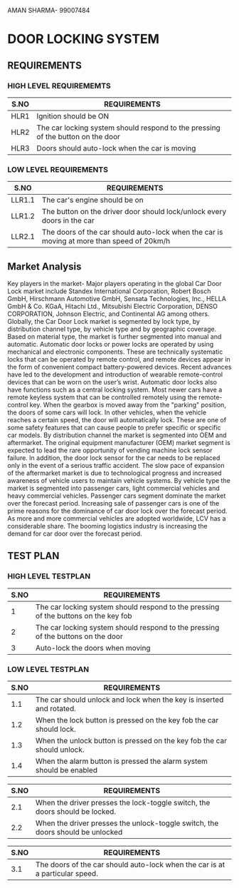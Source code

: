 AMAN SHARMA- 99007484


# DOOR LOCKING SYSTEM

## REQUIREMENTS

### HIGH LEVEL REQUIREMEMTS

|S.NO|REQUIREMENTS|
|----|------------|
|HLR1 |Ignition should be ON |
|HLR2 |The car locking system should respond to the pressing of the button on the door |
|HLR3 |Doors should auto-lock when the car is moving|

### LOW LEVEL REQUIREMENTS

|S.NO|REQUIREMENTS|
|----|--------------------|
|LLR1.1 |The car's engine should be on |
|LLR1.2 |The button on the driver door should lock/unlock every doors in the car |
|LLR2.1 |The doors of the car should auto-lock when the car is moving at more than speed of 20km/h |

## Market Analysis
Key players in the market- Major players operating in the global Car Door Lock market include Standex International Corporation, Robert Bosch GmbH, Hirschmann Automotive GmbH, Sensata Technologies, Inc., HELLA GmbH & Co. KGaA, Hitachi Ltd., Mitsubishi Electric Corporation, DENSO CORPORATION, Johnson Electric, and Continental AG among others.
Globally, the Car Door Lock market is segmented by lock type, by distribution channel type, by vehicle type and by geographic coverage. Based on material type, the market is further segmented into manual and automatic. Automatic door locks or power locks are operated by using mechanical and electronic components. These are technically systematic locks that can be operated by remote control, and remote devices appear in the form of convenient compact battery-powered devices. Recent advances have led to the development and introduction of wearable remote-control devices that can be worn on the user’s wrist. Automatic door locks also have functions such as a central locking system. Most newer cars have a remote keyless system that can be controlled remotely using the remote-control key. When the gearbox is moved away from the "parking" position, the doors of some cars will lock. In other vehicles, when the vehicle reaches a certain speed, the door will automatically lock. These are one of some safety features that can cause people to prefer specific or specific car models. By distribution channel the market is segmented into OEM and aftermarket. The original equipment manufacturer (OEM) market segment is expected to lead the rare opportunity of vending machine lock sensor failure. In addition, the door lock sensor for the car needs to be replaced only in the event of a serious traffic accident. The slow pace of expansion of the aftermarket market is due to technological progress and increased awareness of vehicle users to maintain vehicle systems. By vehicle type the market is segmented into passenger cars, light commercial vehicles and heavy commercial vehicles. Passenger cars segment dominate the market over the forecast period. Increasing sale of passenger cars is one of the prime reasons for the dominance of car door lock over the forecast period. As more and more commercial vehicles are adopted worldwide, LCV has a considerable share. The booming logistics industry is increasing the demand for car door over the forecast period.


## TEST PLAN

### HIGH LEVEL TESTPLAN
|S.NO|REQUIREMENTS|
|----|------------|
|1 |The car locking system should respond to the pressing of the buttons on the key fob|
|2 |The car locking system should respond to the pressing of the buttons on the door |
|3 |Auto-lock the doors when moving |


### LOW LEVEL TESTPLAN
|S.NO|REQUIREMENTS|
|----|--------------------|
|1.1 |The car should unlock and lock when the key is inserted and rotated.
|1.2 |When the lock button is pressed on the key fob the car should lock.
|1.3 |When the unlock button is pressed on the key fob the car should unlock.
|1.4 |When the alarm button is pressed the alarm system should be enabled

|S.NO|REQUIREMENTS|
|----|--------------------|
|2.1 |When the driver presses the lock-toggle switch, the doors should be locked.
|2.2 |When the driver presses the unlock-toggle switch, the doors should be unlocked

|S.NO|REQUIREMENTS|
|----|--------------------|
|3.1 |The doors of the car should auto-lock when the car is at a particular speed.





